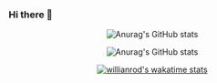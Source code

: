 ### Hi there 👋

<div align="center"> 
  
![Anurag's GitHub stats](https://github-readme-stats.vercel.app/api?username=belinglima&show_icons=true&theme=dracula) 

  
![Anurag's GitHub stats](https://github-readme-stats.vercel.app/api/top-langs/?username=belinglima&hide=html&layout=compact&theme=dracula)
  
  [![willianrod's wakatime stats](https://github-readme-stats.vercel.app/api/wakatime?username=willianrod)](https://github.com/anuraghazra/github-readme-stats)


</div>

<!--
**belinglima/belinglima** is a ✨ _special_ ✨ repository because its `README.md` (this file) appears on your GitHub profile.

Here are some ideas to get you started:

- 🔭 I’m currently working on ...
- 🌱 I’m currently learning ...
- 👯 I’m looking to collaborate on ...
- 🤔 I’m looking for help with ...
- 💬 Ask me about ...
- 📫 How to reach me: ...
- 😄 Pronouns: ...
- ⚡ Fun fact: ...
-->
